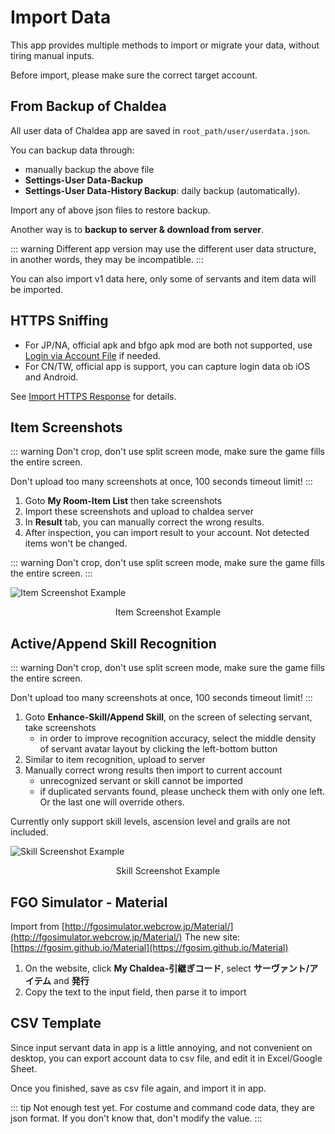 # Import Data

This app provides multiple methods to import or migrate your data, without tiring manual inputs.

Before import, please make sure the correct target account.

## From Backup of Chaldea

All user data of Chaldea app are saved in `root_path/user/userdata.json`.

You can backup data through:

- manually backup the above file
- **Settings-User Data-Backup**
- **Settings-User Data-History Backup**: daily backup (automatically).

Import any of above json files to restore backup.

Another way is to **backup to server & download from server**.

::: warning
Different app version may use the different user data structure, in another words, they may be incompatible.
:::

You can also import v1 data here, only some of servants and item data will be imported.

## HTTPS Sniffing

- For JP/NA, official apk and bfgo apk mod are both not supported, use [Login via Account File](./import_https/auto_login.md) if needed.
- For CN/TW, official app is support, you can capture login data ob iOS and Android.

See [Import HTTPS Response](./import_https.md) for details.

## Item Screenshots

::: warning
Don't crop, don't use split screen mode, make sure the game fills the entire screen.

Don't upload too many screenshots at once, 100 seconds timeout limit!
:::

1. Goto **My Room-Item List** then take screenshots
2. Import these screenshots and upload to chaldea server
3. In **Result** tab, you can manually correct the wrong results.
4. After inspection, you can import result to your account. Not detected items won't be changed.

::: warning
Don't crop, don't use split screen mode, make sure the game fills the entire screen.
:::

![Item Screenshot Example](/images/item_recognition_example.webp)

<figcaption style="text-align:center">Item Screenshot Example</figcaption>

## Active/Append Skill Recognition

::: warning
Don't crop, don't use split screen mode, make sure the game fills the entire screen.

Don't upload too many screenshots at once, 100 seconds timeout limit!
:::

1. Goto **Enhance-Skill/Append Skill**, on the screen of selecting servant, take screenshots
   - in order to improve recognition accuracy, select the middle density of servant avatar layout by clicking the left-bottom button
2. Similar to item recognition, upload to server
3. Manually correct wrong results then import to current account
   - unrecognized servant or skill cannot be imported
   - if duplicated servants found, please uncheck them with only one left. Or the last one will override others.

Currently only support skill levels, ascension level and grails are not included.

![Skill Screenshot Example](/images/skill_recognition_example.webp)

<figcaption style="text-align:center">Skill Screenshot Example</figcaption>

## FGO Simulator - Material

Import from [http://fgosimulator.webcrow.jp/Material/](http://fgosimulator.webcrow.jp/Material/)
The new site: [https://fgosim.github.io/Material](https://fgosim.github.io/Material)

1. On the website, click **My Chaldea-引継ぎコード**, select **サーヴァント/アイテム** and **発行**
2. Copy the text to the input field, then parse it to import

## CSV Template

Since input servant data in app is a little annoying, and not convenient on desktop, you can export account data to csv file, and edit it in Excel/Google Sheet.

Once you finished, save as csv file again, and import it in app.

::: tip
Not enough test yet. For costume and command code data,
they are json format. If you don't know that, don't modify the value.
:::
